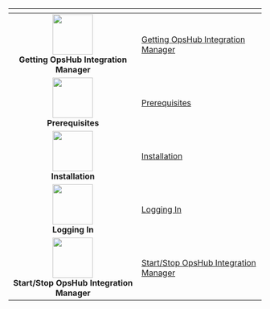 <table data-view="cards">
<thead>
  <tr>
    <th align="center" data-card-cover></th>
    <th data-card-target data-type="content-ref"></th>
  </tr>
</thead>
<tbody>
  <tr>
    <td align="center">
      <img src="https://cdn-icons-png.flaticon.com/512/942/942748.png" width="80" />
      <br><strong>Getting OpsHub Integration Manager</strong>
    </td>
    <td><a href="download.md">Getting OpsHub Integration Manager</a></td>
  </tr>
  <tr>
    <td align="center">
      <img src="https://cdn-icons-png.flaticon.com/512/992/992700.png" width="80" />
      <br><strong>Prerequisites</strong>
    </td>
    <td><a href="prerequisites.md">Prerequisites</a></td>
  </tr>
  <tr>
    <td align="center">
      <img src="https://cdn-icons-png.flaticon.com/512/1828/1828911.png" width="80" />
      <br><strong>Installation</strong>
    </td>
    <td><a href="installation.md">Installation</a></td>
  </tr>
  <tr>
    <td align="center">
      <img src="https://cdn-icons-png.flaticon.com/512/61/61457.png" width="80" />
      <br><strong>Logging In</strong>
    </td>
    <td><a href="logging-in.md">Logging In</a></td>
  </tr>
  <tr>
    <td align="center">
      <img src="https://cdn-icons-png.flaticon.com/512/1828/1828817.png" width="80" />
      <br><strong>Start/Stop OpsHub Integration Manager</strong>
    </td>
    <td><a href="start-or-stop-service.md">Start/Stop OpsHub Integration Manager</a></td>
  </tr>
</tbody>
</table>
